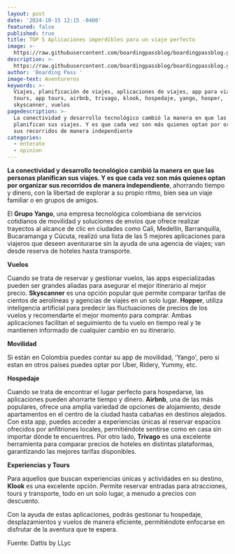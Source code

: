 ```yaml
---
layout: post
date: '2024-10-15 12:15 -0400'
featured: false
published: true
title: TOP 5 Aplicaciones imperdibles para un viaje perfecto
image: >-
  https://raw.githubusercontent.com/boardingpassblog/boardingpassblog.github.io/refs/heads/main/assets/images/viajeros%20x.jpg
description: >-
  https://raw.githubusercontent.com/boardingpassblog/boardingpassblog.github.io/refs/heads/main/assets/images/viajeros%20x.jpg
author: 'Boarding Pass '
image-text: Aventureros
keywords: >-
  Viajes, planificación de viajes, aplicaciones de viajes, app para viajeros,
  tours, app tours, airbnb, trivago, klook, hospedaje, yango, hooper,
  skyscanner, vuelos
pagedescription: >-
  La conectividad y desarrollo tecnológico cambió la manera en que las personas
  planifican sus viajes. Y es que cada vez son más quienes optan por organizar
  sus recorridos de manera independiente
categories:
  - enterate
  - opinion
---
```

**La conectividad y desarrollo tecnológico cambió la manera en que las personas planifican sus viajes. Y es que cada vez son más quienes optan por organizar sus recorridos de manera independiente**, ahorrando tiempo y dinero, con la libertad de explorar a su propio ritmo, bien sea un viaje familiar o en grupos de amigos.  

El **Grupo Yango**, una empresa tecnológica colombiana de servicios cotidianos de movilidad y soluciones de envíos que ofrece realizar trayectos al alcance de clic en ciudades como Cali, Medellín, Barranquilla, Bucaramanga y Cúcuta, realizó una lista de las 5 mejores aplicaciones para viajeros que deseen aventurarse sin la ayuda de una agencia de viajes; van desde reserva de hoteles hasta transporte. 

**Vuelos**

Cuando se trata de reservar y gestionar vuelos, las apps especializadas pueden ser grandes aliadas para asegurar el mejor itinerario al mejor precio. **Skyscanner** es una opción popular que permite comparar tarifas de cientos de aerolíneas y agencias de viajes en un solo lugar. **Hopper**, utiliza inteligencia artificial para predecir las fluctuaciones de precios de los vuelos y recomendarte el mejor momento para comprar. Ambas aplicaciones facilitan el seguimiento de tu vuelo en tiempo real y te mantienen informado de cualquier cambio en su itinerario. 

**Movilidad** 

Si están en Colombia puedes contar su app de movilidad, 'Yango', pero si estan en otros países puedes optar por Uber, Ridery, Yummy, etc. 

**Hospedaje**

Cuando se trata de encontrar el lugar perfecto para hospedarse, las aplicaciones pueden ahorrarte tiempo y dinero. **Airbnb**, una de las más populares, ofrece una amplia variedad de opciones de alojamiento, desde apartamentos en el centro de la ciudad hasta cabañas en destinos alejados. Con esta app, puedes acceder a experiencias únicas al reservar espacios ofrecidos por anfitriones locales, permitiéndote sentirse como en casa sin importar dónde te encuentres. 
Por otro lado, **Trivago** es una excelente herramienta para comparar precios de hoteles en distintas plataformas, garantizando las mejores tarifas disponibles. 

**Experiencias y Tours**

Para aquellos que buscan experiencias únicas y actividades en su destino, **Klook** es una excelente opción. Permite reservar entradas para atracciones, tours y transporte, todo en un solo lugar, a menudo a precios con descuento. 

Con la ayuda de estas aplicaciones, podrás gestionar tu hospedaje, desplazamientos y vuelos de manera eficiente, permitiéndote enfocarse en disfrutar de la aventura que te espera.

Fuente: Dattis by LLyc
